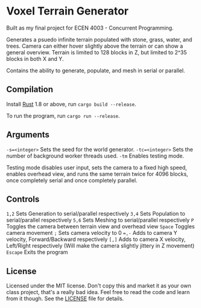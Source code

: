 # Voxel Terrain Generator
Built as my final project for ECEN 4003 - Concurrent Programming.

Generates a psuedo infinite terrain populated with stone, grass, water, and trees. Camera can either hover slightly above the terrain or can show a general overview. Terrain is limited to 128 blocks in Z, but limited to 2^35 blocks in both X and Y.

Contains the ability to generate, populate, and mesh in serial or parallel.

## Compilation

Install [Rust](https://www.rust-lang.org) 1.8 or above, run `cargo build --release`.

To run the program, run `cargo run --release`.

## Arguments

`-s=<integer>` Sets the seed for the world generator.
`-tc=<integer>` Sets the number of background worker threads used.
`-tm` Enables testing mode.

Testing mode disables user input, sets the camera to a fixed high speed, enables overhead view, and runs the same terrain twice for 4096 blocks, once completely serial and once completely parallel.

## Controls

`1,2` Sets Generation to serial/parallel respectively
`3,4` Sets Population to serial/parallel respectively
`5,6` Sets Meshing to serial/parallel respectively
`P` Toggles the camera between terrain view and overhead view
`Space` Toggles camera movement
`;` Sets camera velocity to 0
`=,-` Adds to camera Y velocity, Forward/Backward respectively
`[,]` Adds to camera X velocity, Left/Right respectively (Will make the camera slightly jittery in Z movement)
`Escape` Exits the program

## License
Licensed under the MIT license.
Don't copy this and market it as your own class project, that's a really bad idea. Feel free to read the code and learn from it though.
See the [LICENSE](LICENSE.md) file for details.
